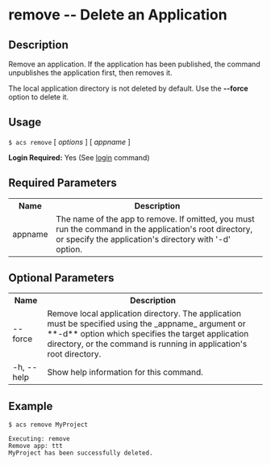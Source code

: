 
# remove -- Delete an Application

## Description

Remove an application. If the application has been published, the command 
unpublishes the application first, then removes it.  

The local application directory is not deleted by default. Use the 
**--force** option to delete it.

## Usage

`$ acs remove` [ _options_ ] [ _appname_ ]

**Login Required:** Yes (See [login](#!/guide/node_cli_login) command)

## Required Parameters

<table class="doc-table">
    <tbody>
        <tr>
            <th>Name</th>
            <th>Description</th>
        </tr>
        <tr>
            <td>appname</td>
            <td>The name of the app to remove. If omitted, you must run the command in the application's root directory,
                 or specify the application's directory with '-d' option.</td>
        </tr>
    </tbody>
</table>

## Optional Parameters

<table class="doc-table">
    <tbody>
        <tr> 
            <th>Name</th>
            <th>Description</th>
        </tr>
        <tr>
            <td>--force</td>
            <td>Remove local application directory. The application must be specified using 
                the _appname_ argument or **-d** option which specifies the target application directory, 
                or the command is running in application's root directory.</td>
        </tr>
        <tr>
            <td>-h, --help</td>
            <td>Show help information for this command.</td>
        </tr>
    </tbody>
</table>

## Example

    $ acs remove MyProject
    
    Executing: remove
    Remove app: ttt
    MyProject has been successfully deleted.
    
